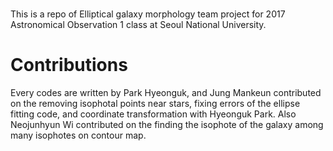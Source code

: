 # 
This is a repo of Elliptical galaxy morphology team project for 2017 Astronomical Observation 1 class at Seoul National University.

# Contributions

Every codes are written by Park Hyeonguk, and Jung Mankeun contributed on
the removing isophotal points near stars, fixing errors of the ellipse
fitting code, and coordinate transformation with Hyeonguk Park.
Also Neojunhyun Wi contributed on the finding the isophote of the galaxy 
among many isophotes on contour map.

# 
